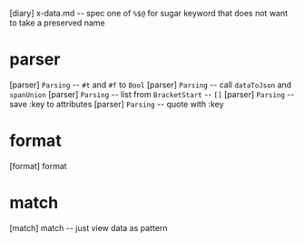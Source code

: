 [diary] x-data.md -- spec one of `%$@` for sugar keyword that does not want to take a preserved name

# parser

[parser] `Parsing` -- `#t` and `#f` to `Bool`
[parser] `Parsing` -- call `dataToJson` and `spanUnion`
[parser] `Parsing` -- list from `BracketStart` -- `[]`
[parser] `Parsing` -- save :key to attributes
[parser] `Parsing` -- quote with :key

# format

[format] format

# match

[match] match -- just view data as pattern
